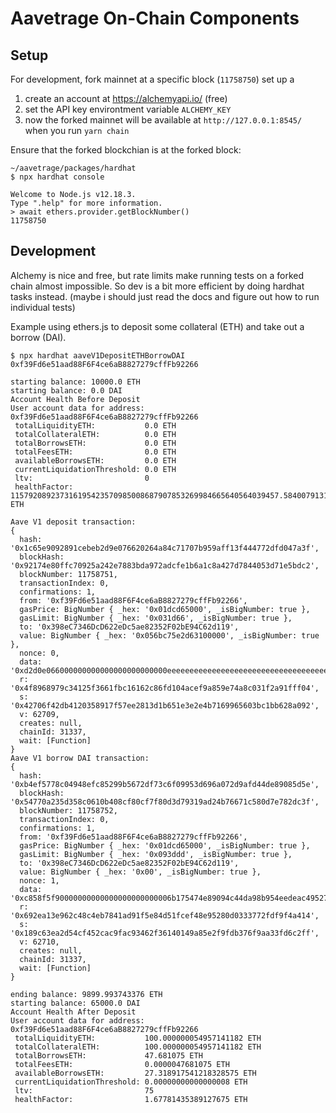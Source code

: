 # Aavetrage On-Chain Components

## Setup

For development, fork mainnet at a specific block (`11758750`) set up a 

1) create an account at https://alchemyapi.io/ (free)
2) set the API key environtment variable `ALCHEMY_KEY`
3) now the forked mainnet will be available at `http://127.0.0.1:8545/` when you run `yarn chain`

Ensure that the forked blockchian is at the forked block:
```
~/aavetrage/packages/hardhat
$ npx hardhat console

Welcome to Node.js v12.18.3.
Type ".help" for more information.
> await ethers.provider.getBlockNumber()
11758750
```

## Development

Alchemy is nice and free, but rate limits make running tests on a forked chain
almost impossible. So dev is a bit more efficient by doing hardhat tasks instead.
(maybe i should just read the docs and figure out how to run individual tests)


Example using ethers.js to deposit some collateral (ETH) and take out a borrow (DAI).
```
$ npx hardhat aaveV1DepositETHBorrowDAI 0xf39Fd6e51aad88F6F4ce6aB8827279cffFb92266

starting balance: 10000.0 ETH
starting balance: 0.0 DAI
Account Health Before Deposit
User account data for address: 0xf39Fd6e51aad88F6F4ce6aB8827279cffFb92266
 totalLiquidityETH:           0.0 ETH
 totalCollateralETH:          0.0 ETH
 totalBorrowsETH:             0.0 ETH
 totalFeesETH:                0.0 ETH
 availableBorrowsETH:         0.0 ETH
 currentLiquidationThreshold: 0.0 ETH
 ltv:                         0
 healthFactor:                115792089237316195423570985008687907853269984665640564039457.584007913129639935 ETH

Aave V1 deposit transaction:
{
  hash: '0x1c65e9092891cebeb2d9e076620264a84c71707b959aff13f444772dfd047a3f',
  blockHash: '0x92174e80ffc70925a242e7883bda972adcfe1b6a1c8a427d7844053d71e5bdc2',
  blockNumber: 11758751,
  transactionIndex: 0,
  confirmations: 1,
  from: '0xf39Fd6e51aad88F6F4ce6aB8827279cffFb92266',
  gasPrice: BigNumber { _hex: '0x01dcd65000', _isBigNumber: true },
  gasLimit: BigNumber { _hex: '0x031d66', _isBigNumber: true },
  to: '0x398eC7346DcD622eDc5ae82352F02bE94C62d119',
  value: BigNumber { _hex: '0x056bc75e2d63100000', _isBigNumber: true },
  nonce: 0,
  data: '0xd2d0e066000000000000000000000000eeeeeeeeeeeeeeeeeeeeeeeeeeeeeeeeeeeeeeee0000000000000000000000000000000000000000000000056bc75e2d631000000000000000000000000000000000000000000000000000000000000000000000',
  r: '0x4f8968979c34125f3661fbc16162c86fd104acef9a859e74a8c031f2a91fff04',
  s: '0x42706f42db4120358917f57ee2813d1b651e3e2e4b7169965603bc1bb628a092',
  v: 62709,
  creates: null,
  chainId: 31337,
  wait: [Function]
}
Aave V1 borrow DAI transaction:
{
  hash: '0xb4ef5778c04948efc85299b5672df73c6f09953d696a072d9afd44de89085d5e',
  blockHash: '0x54770a235d358c0610b408cf80cf7f80d3d79319ad24b76671c580d7e782dc3f',
  blockNumber: 11758752,
  transactionIndex: 0,
  confirmations: 1,
  from: '0xf39Fd6e51aad88F6F4ce6aB8827279cffFb92266',
  gasPrice: BigNumber { _hex: '0x01dcd65000', _isBigNumber: true },
  gasLimit: BigNumber { _hex: '0x093ddd', _isBigNumber: true },
  to: '0x398eC7346DcD622eDc5ae82352F02bE94C62d119',
  value: BigNumber { _hex: '0x00', _isBigNumber: true },
  nonce: 1,
  data: '0xc858f5f90000000000000000000000006b175474e89094c44da98b954eedeac495271d0f000000000000000000000000000000000000000000000dc3a8351f3d86a0000000000000000000000000000000000000000000000000000000000000000000020000000000000000000000000000000000000000000000000000000000000000',
  r: '0x692ea13e962c48c4eb7841ad91f5e84d51fcef48e95280d0333772fdf9f4a414',
  s: '0x189c63ea2d54cf452cac9fac93462f36140149a85e2f9fdb376f9aa33fd6c2ff',
  v: 62710,
  creates: null,
  chainId: 31337,
  wait: [Function]
}

ending balance: 9899.993743376 ETH
starting balance: 65000.0 DAI
Account Health After Deposit
User account data for address: 0xf39Fd6e51aad88F6F4ce6aB8827279cffFb92266
 totalLiquidityETH:           100.000000054957141182 ETH
 totalCollateralETH:          100.000000054957141182 ETH
 totalBorrowsETH:             47.681075 ETH
 totalFeesETH:                0.0000047681075 ETH
 availableBorrowsETH:         27.318917541218328575 ETH
 currentLiquidationThreshold: 0.00000000000000008 ETH
 ltv:                         75
 healthFactor:                1.67781435389127675 ETH
```
